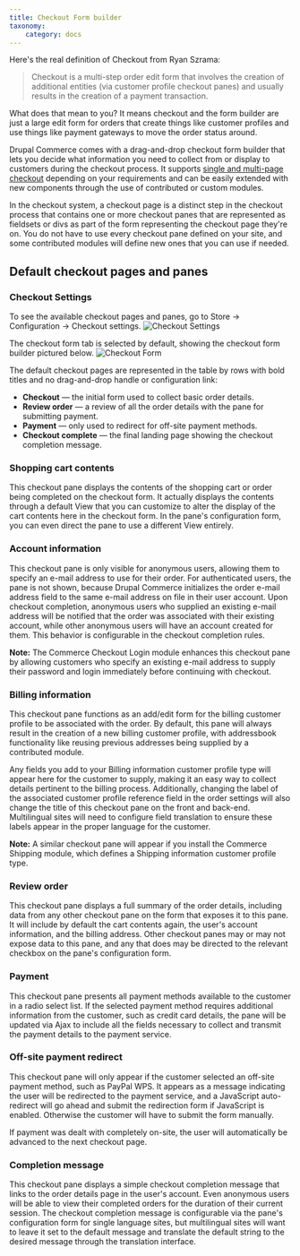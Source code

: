 ```yaml
---
title: Checkout Form builder
taxonomy:
    category: docs
---
```


Here's the real definition of Checkout from Ryan Szrama:
>Checkout is a multi-step order edit form that involves the creation of additional entities (via customer profile checkout panes) and usually results in the creation of a payment transaction.

What does that mean to you? It means checkout and the form builder are just a large edit form for orders that create things like customer profiles and use things like payment gateways to move the order status around.

Drupal Commerce comes with a drag-and-drop checkout form builder that lets you decide what information you need to collect from or display to customers during the checkout process. It supports [single and multi-page checkout](../04.Checkout-Single-vs-Multiple-Page) depending on your requirements and can be easily extended with new components through the use of contributed or custom modules.

In the checkout system, a checkout page is a distinct step in the checkout process that contains one or more checkout panes that are represented as fieldsets or divs as part of the form representing the checkout page they're on. You do not have to use every checkout pane defined on your site, and some contributed modules will define new ones that you can use if needed.

## Default checkout pages and panes

### Checkout Settings

To see the available checkout pages and panes, go to Store -> Configuration -> Checkout settings.
![Checkout Settings](Checkout-Form-1.png)

The checkout form tab is selected by default, showing the checkout form builder pictured below.
![Checkout Form](Checkout-Form-2.png)

The default checkout pages are represented in the table by rows with bold titles and no drag-and-drop handle or configuration link:
* **Checkout** &mdash; the initial form used to collect basic order details.
* **Review order** &mdash; a review of all the order details with the pane for submitting payment.
* **Payment** &mdash; only used to redirect for off-site payment methods.
* **Checkout complete** &mdash; the final landing page showing the checkout completion message.

### Shopping cart contents

This checkout pane displays the contents of the shopping cart or order being completed on the checkout form. It actually displays the contents through a default View that you can customize to alter the display of the cart contents here in the checkout form. In the pane's configuration form, you can even direct the pane to use a different View entirely.

### Account information

This checkout pane is only visible for anonymous users, allowing them to specify an e-mail address to use for their order. For authenticated users, the pane is not shown, because Drupal Commerce initializes the order e-mail address field to the same e-mail address on file in their user account. Upon checkout completion, anonymous users who supplied an existing e-mail address will be notified that the order was associated with their existing account, while other anonymous users will have an account created for them. This behavior is configurable in the checkout completion rules.

**Note:** The Commerce Checkout Login module enhances this checkout pane by allowing customers who specify an existing e-mail address to supply their password and login immediately before continuing with checkout.

### Billing information

This checkout pane functions as an add/edit form for the billing customer profile to be associated with the order. By default, this pane will always result in the creation of a new billing customer profile, with addressbook functionality like reusing previous addresses being supplied by a contributed module.

Any fields you add to your Billing information customer profile type will appear here for the customer to supply, making it an easy way to collect details pertinent to the billing process. Additionally, changing the label of the associated customer profile reference field in the order settings will also change the title of this checkout pane on the front and back-end. Multilingual sites will need to configure field translation to ensure these labels appear in the proper language for the customer.

**Note:** A similar checkout pane will appear if you install the Commerce Shipping module, which defines a Shipping information customer profile type.

### Review order

This checkout pane displays a full summary of the order details, including data from any other checkout pane on the form that exposes it to this pane. It will include by default the cart contents again, the user's account information, and the billing address. Other checkout panes may or may not expose data to this pane, and any that does may be directed to the relevant checkbox on the pane's configuration form.

### Payment

This checkout pane presents all payment methods available to the customer in a radio select list. If the selected payment method requires additional information from the customer, such as credit card details, the pane will be updated via Ajax to include all the fields necessary to collect and transmit the payment details to the payment service.

### Off-site payment redirect

This checkout pane will only appear if the customer selected an off-site payment method, such as PayPal WPS. It appears as a message indicating the user will be redirected to the payment service, and a JavaScript auto-redirect will go ahead and submit the redirection form if JavaScript is enabled. Otherwise the customer will have to submit the form manually.

If payment was dealt with completely on-site, the user will automatically be advanced to the next checkout page.

### Completion message

This checkout pane displays a simple checkout completion message that links to the order details page in the user's account. Even anonymous users will be able to view their completed orders for the duration of their current session. The checkout completion message is configurable via the pane's configuration form for single language sites, but multilingual sites will want to leave it set to the default message and translate the default string to the desired message through the translation interface.
